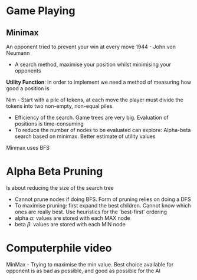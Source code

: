 # Game Playing
## Minimax
An opponent tried to prevent your win at every move
1944 - John von Neumann
- A search method, maximise your position whilst minimising your opponents

**Utility Function**: in order to implement we need a method of measuring how good a position is

Nim - Start with a pile of tokens, at each move the player must divide the tokens into two non-empty, non-equal piles.

- Efficiency of the search. Game trees are very big. Evaluation of positions is time-consuming
- To reduce the number of nodes to be evaluated can explore: Alpha-beta search based on minimax. Better estimate of utility values

Minmax uses BFS
# Alpha Beta Pruning
Is about reducing the size of the search tree

- Cannot prune nodes if doing BFS. Form of pruning relies on doing a DFS
- To maximise pruning: first expand the best children. Cannot know which ones are really best. Use heuristics for the 'best-first' ordering
- alpha $\alpha$: values are stored with each MAX node
- beta $\beta$: values are stored with each MIN node

# Computerphile video
MinMax - Trying to maximise the min value. Best choice available for opponent is as bad as possible, and good as possible for the AI
